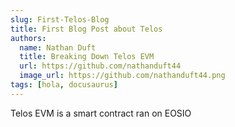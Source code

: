 ```yaml
---
slug: First-Telos-Blog
title: First Blog Post about Telos
authors:
  name: Nathan Duft
  title: Breaking Down Telos EVM
  url: https://github.com/nathanduft44
  image_url: https://github.com/nathanduft44.png
tags: [hola, docusaurus]
---
```


Telos EVM is a smart contract ran on EOSIO
